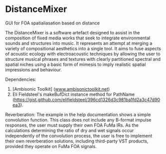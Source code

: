 # DistanceMixer
GUI for FOA spatialiasation based on distance

The DistanceMixer is a software artefact designed to assist in the composition of fixed media works that seek to integrate environmental sounds and structures into music. It represents an attempt at merging a variety of compositional aesthetics into a single tool. It aims to fuse aspects of acoustic ecology with electroacoustic techniques by allowing the user to structure musical phrases and textures with clearly partitioned spectral and spatial niches using a basic form of mimesis to imply realistic spatial impressions and behaviour.

Dependencies:
1. [Ambisonic Toolkit] (www.ambisonictoolkit.net)
2. Eli Fieldsteel's makeBufDict instance method for PathName (https://gist.github.com/elifieldsteel/396cd1326d3c981ba1fd2a3c47d90ea3).

Reverberation:
The example in the help documentation shows a simple convolution function. This class does not include any B-format impulse responses, the user must supply their own FOA FuMa IRs. As the calculations determining the ratio of dry and wet signals occur independently of the convolution process, the user is free to implement their own reverberation solutions, including third-party VST products, provided they operate on FuMa FOA signals.  

